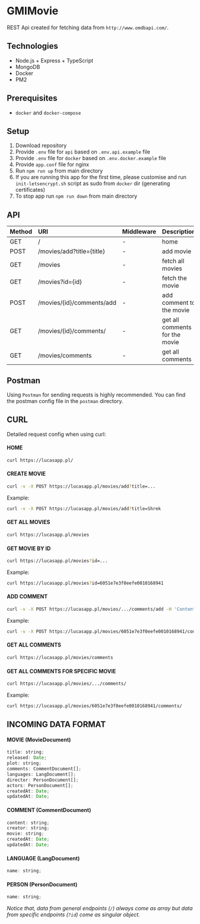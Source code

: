 # GMIMovie

REST Api created for fetching data from `http://www.omdbapi.com/`.

## Technologies
  - Node.js + Express + TypeScript 
  - MongoDB 
  - Docker
  - PM2

  ## Prerequisites
- `docker` and `docker-compose`

## Setup
1. Download repository
2. Provide `.env` file for `api` based on `.env.api.example` file
3. Provide `.env` file for `docker` based on `.env.docker.example` file
4. Provide `app.conf` file for nginx
5. Run `npm run up` from main directory
6. If you are running this app for the first time, please customise and run `init-letsencrypt.sh` script as sudo from `docker` dir (generating certificates)
7. To stop app run `npm run down` from main directory


## API

Method    | URI                             | Middleware        | Description
:-------- | :----------------               | :---------        | :---------
GET       | /                               | -                 | home
POST      | /movies/add?title={title}       | -                 | add movie
GET       | /movies                         | -                 | fetch all movies
GET       | /movies?id={id}                 | -                 | fetch the movie
POST      | /movies/{id}/comments/add       | -                 | add comment to the movie
GET       | /movies/{id}/comments/          | -                 | get all comments for the movie
GET       | /movies/comments                | -                 | get all comments

## Postman
Using `Postman` for sending requests is highly recommended. You can find the postman config file in the `postman` directory.


## CURL
Detailed request config when using curl:

#### HOME
```sh
curl https://lucasapp.pl/
```

#### CREATE MOVIE
```sh
curl -v -X POST https://lucasapp.pl/movies/add?title=...
```

Example:
```sh
curl -v -X POST https://lucasapp.pl/movies/add?title=Shrek
```

#### GET ALL MOVIES
```sh
curl https://lucasapp.pl/movies
```

#### GET MOVIE BY ID
```sh
curl https://lucasapp.pl/movies?id=...
```

Example:
```sh
curl https://lucasapp.pl/movies?id=6051e7e3f0eefe0010168941
```

#### ADD COMMENT
```sh
curl -v -X POST https://lucasapp.pl/movies/.../comments/add -H 'Content-Type: application/json' -d '{"creator":"...", "content":"..."}'
```

Example:
```sh
curl -v -X POST https://lucasapp.pl/movies/6051e7e3f0eefe0010168941/comments/add -H 'Content-Type: application/json' -d '{"creator":"Yoda", "content":"May the power be with you"}'
```

#### GET ALL COMMENTS
```sh
curl https://lucasapp.pl/movies/comments
```

#### GET ALL COMMENTS FOR SPECIFIC MOVIE
```sh
curl https://lucasapp.pl/movies/.../comments/
```

Example:
```sh
curl https://lucasapp.pl/movies/6051e7e3f0eefe0010168941/comments/
```

## INCOMING DATA FORMAT

#### MOVIE (MovieDocument)
```js
title: string;
released: Date;
plot: string;
comments: CommentDocument[];
languages: LangDocument[];
director: PersonDocument[];
actors: PersonDocument[];
createdAt: Date;
updatedAt: Date;
```

#### COMMENT (CommentDocument)
```js
content: string;
creator: string;
movie: string;
createdAt: Date;
updatedAt: Date;
```

#### LANGUAGE (LangDocument)
```js
name: string;
```

#### PERSON (PersonDocument)
```js
name: string;
```

*Notice that, data from general endpoints (`/`) always come as array but data from specific endpoints (`?id`) come as singular object.*